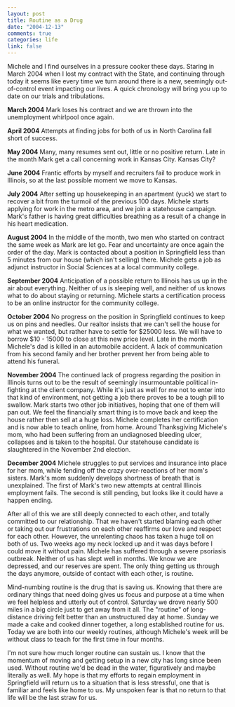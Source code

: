 ```yaml
--- 
layout: post
title: Routine as a Drug
date: "2004-12-13"
comments: true
categories: life
link: false
---
```

Michele and I find ourselves in a pressure cooker these days. Staring in March 2004 when I lost my contract with the State, and continuing through today it seems like every time we turn around there is a new, seemingly out-of-control event impacting our lives. A quick chronology will bring you up to date on our trials and tribulations.

<b>March 2004</b> Mark loses his contract and we are thrown into the unemployment whirlpool once again.

<b>April 2004</b> Attempts at finding jobs for both of us in North Carolina fall short of success.

<b>May 2004</b> Many, many resumes sent out, little or no positive return. Late in the month Mark get a call concerning work in Kansas City. Kansas City?

<b>June 2004</b> Frantic efforts by myself and recruiters fail to produce work in Illinois, so at the last possible moment we move to Kansas.

<b>July 2004</b> After setting up housekeeping in an apartment (yuck) we start to recover a bit from the turmoil of the previous 100 days. Michele starts applying for work in the metro area, and we join a statehouse campaign. Mark's father is having great difficulties breathing as a result of a change in his heart medication.

<b>August 2004</b> In the middle of the month, two men who started on contract the same week as Mark are let go. Fear and uncertainty are once again the order of the day.  Mark is contacted about a position in Springfield less than 5 minutes from our house (which isn't selling) there. Michele gets a job as adjunct instructor in Social Sciences at a local community college.

<b>September 2004</b> Anticipation of a possible return to Illinois has us up in the air about everything. Neither of us is sleeping well, and neither of us knows what to do about staying or returning. Michele starts a certification process to be an online instructor for the community college.

<b>October 2004</b> No progress on the position in Springfield continues to keep us on pins and needles. Our realtor insists that we can't sell the house for what we wanted, but rather have to settle for $25000 less. We will have to borrow $10 - 15000 to close at this new price level. Late in the month Michele's dad is killed in an automobile accident. A lack of communication from his second family and her brother prevent her from being able to attend his funeral.

<b>November 2004</b> The continued lack of progress regarding the position in Illinois turns out to be the result of seemingly insurmountable political in-fighting at the client company. While it's just as well for me not to enter into that kind of environment, not getting a job there proves to be a tough pill to swallow. Mark starts two other job initiatives, hoping that one of them will pan out. We feel the financially smart thing is to move back and keep the house rather then sell at a huge loss. Michele completes her certification and is now able to teach online, from home. Around Thanksgiving Michele's mom, who had been suffering from an undiagnosed bleeding ulcer, collapses and is taken to the hospital. Our statehouse candidate is slaughtered in the November 2nd election.

<b>December 2004</b> Michele struggles to put services and insurance into place for her mom, while fending off the crazy over-reactions of her mom's sisters. Mark's mom suddenly develops shortness of breath that is unexplained. The first of Mark's two new attempts at central Illinois employment fails. The second is still pending, but looks like it could have a happen ending.

After all of this we are still deeply connected to each other, and totally committed to our relationship. That we haven't started blaming each other or taking out our frustrations on each other reaffirms our love and respect for each other. However, the unrelenting chaos has taken a huge toll on both of us. Two weeks ago my neck locked up and it was days before I could move it without pain. Michele has suffered through a severe psoriasis outbreak. Neither of us has slept well in months. We know we are depressed, and our reserves are spent. The only thing getting us through the days anymore, outside of contact with each other, is routine.

Mind-numbing routine is the drug that is saving us. Knowing that there are ordinary things that need doing gives us focus and purpose at a time when we feel helpless and utterly out of control. Saturday we drove nearly 500 miles in a big circle just to get away from it all. The "routine" of long-distance driving felt better than an unstructured day at home. Sunday we made a cake and cooked dinner together, a long established routine for us. Today we are both into our weekly routines, although Michele's week will be without class to teach for the first time in four months.

I'm not sure how much longer routine can sustain us. I know that the momentum of moving and getting setup in a new city has long since been used. Without routine we'd be dead in the water, figuratively and maybe literally as well. My hope is that my efforts to regain employment in Springfield will return us to a situation that is less stressful, one that is familiar and feels like home to us. My unspoken fear is that no return to that life will be the last straw for us.
